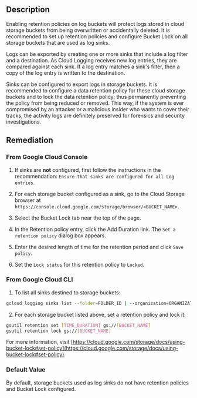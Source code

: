 ## Description

Enabling retention policies on log buckets will protect logs stored in cloud storage buckets from being overwritten or accidentally deleted. It is recommended to set up retention policies and configure Bucket Lock on all storage buckets that are used as log sinks.

Logs can be exported by creating one or more sinks that include a log filter and a destination. As Cloud Logging receives new log entries, they are compared against each sink. If a log entry matches a sink's filter, then a copy of the log entry is written to the destination.

Sinks can be configured to export logs in storage buckets. It is recommended to configure a data retention policy for these cloud storage buckets and to lock the data retention policy; thus permanently preventing the policy from being reduced or removed. This way, if the system is ever compromised by an attacker or a malicious insider who wants to cover their tracks, the activity logs are definitely preserved for forensics and security investigations.

## Remediation

### From Google Cloud Console

1. If sinks are **not** configured, first follow the instructions in the recommendation: `Ensure that sinks are configured for all Log entries`.

2. For each storage bucket configured as a sink, go to the Cloud Storage browser at `https://console.cloud.google.com/storage/browser/<BUCKET_NAME>`.

3. Select the Bucket Lock tab near the top of the page.

4. In the Retention policy entry, click the Add Duration link. The `Set a retention policy` dialog box appears.

5. Enter the desired length of time for the retention period and click `Save policy`.

6. Set the `Lock status` for this retention policy to `Locked`.

### From Google Cloud CLI

1. To list all sinks destined to storage buckets:

```bash
gcloud logging sinks list --folder=FOLDER_ID | --organization=ORGANIZATION_ID | --project=PROJECT_ID
```

2. For each storage bucket listed above, set a retention policy and lock it:

```bash
gsutil retention set [TIME_DURATION] gs://[BUCKET_NAME]
gsutil retention lock gs://[BUCKET_NAME]
```

For more information, visit [https://cloud.google.com/storage/docs/using-bucket-lock#set-policy](https://cloud.google.com/storage/docs/using-bucket-lock#set-policy).

### Default Value

By default, storage buckets used as log sinks do not have retention policies and Bucket Lock configured.

